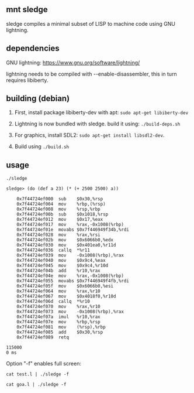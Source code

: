 mnt sledge
----------

sledge compiles a minimal subset of LISP to machine code using GNU lightning.

dependencies
------------

GNU lightning: https://www.gnu.org/software/lightning/

lightning needs to be compiled with --enable-disassembler, this in turn requires 
libiberty.

building (debian)
-----------------

1. First, install package libiberty-dev with apt: ```sudo apt-get libiberty-dev```

2. Lightning is now bundled with sledge. 
build it using: ```./build-deps.sh```

3. For graphics, install SDL2: ```sudo apt-get install libsdl2-dev```.

4. Build using ```./build.sh```

usage
-----

```
./sledge

sledge> (do (def a 23) (* (+ 2500 2500) a))

    0x7f44724ef000	sub    $0x30,%rsp
    0x7f44724ef004	mov    %rbp,(%rsp)
    0x7f44724ef008	mov    %rsp,%rbp
    0x7f44724ef00b	sub    $0x1018,%rsp
    0x7f44724ef012	mov    $0x17,%eax
    0x7f44724ef017	mov    %rax,-0x1008(%rbp)
    0x7f44724ef01e	movabs $0x7f446949f34b,%rdi
    0x7f44724ef028	mov    %rax,%rsi
    0x7f44724ef02b	mov    $0x6066b0,%edx
    0x7f44724ef030	mov    $0x401ea0,%r11d
    0x7f44724ef036	callq  *%r11
    0x7f44724ef039	mov    -0x1008(%rbp),%rax
    0x7f44724ef040	mov    $0x9c4,%eax
    0x7f44724ef045	mov    $0x9c4,%r10d
    0x7f44724ef04b	add    %r10,%rax
    0x7f44724ef04e	mov    %rax,-0x1008(%rbp)
    0x7f44724ef055	movabs $0x7f446949f4fb,%rdi
    0x7f44724ef05f	mov    $0x6066b0,%esi
    0x7f44724ef064	mov    %rax,%r10
    0x7f44724ef067	mov    $0x4018f0,%r10d
    0x7f44724ef06d	callq  *%r10
    0x7f44724ef070	mov    %rax,%r10
    0x7f44724ef073	mov    -0x1008(%rbp),%rax
    0x7f44724ef07a	imul   %r10,%rax
    0x7f44724ef07e	mov    %rbp,%rsp
    0x7f44724ef081	mov    (%rsp),%rbp
    0x7f44724ef085	add    $0x30,%rsp
    0x7f44724ef089	retq   

115000
0 ms
```

Option "-f" enables full screen:

```
cat test.l | ./sledge -f
```

```
cat goa.l | ./sledge -f
```
